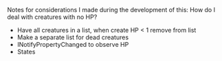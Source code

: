 Notes for considerations I made during the development of this:
How do I deal with creatures with no HP?
  - Have all creatures in a list, when create HP < 1 remove from list
  - Make a separate list for dead creatures
  - INotifyPropertyChanged to observe HP
  - States
